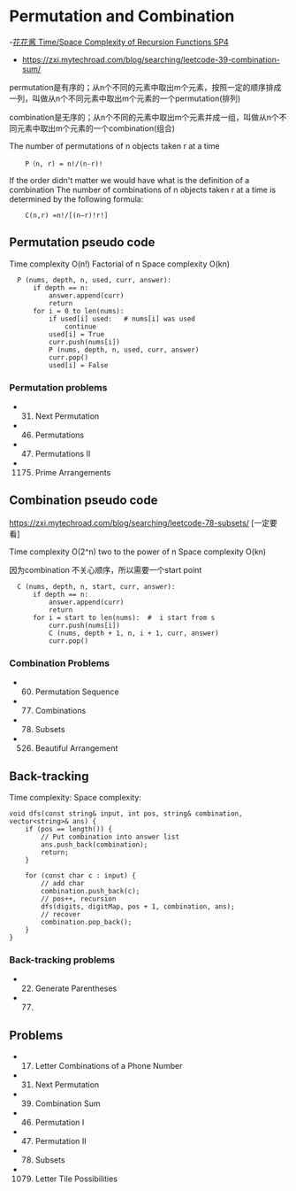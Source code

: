 # Permutation and Combination
-[花花酱 Time/Space Complexity of Recursion Functions SP4]()
- https://zxi.mytechroad.com/blog/searching/leetcode-39-combination-sum/

permutation是有序的；从n个不同的元素中取出m个元素，按照一定的顺序排成一列，叫做从n个不同元素中取出m个元素的一个permutation(排列)

combination是无序的；从n个不同的元素中取出m个元素并成一组，叫做从n个不同元素中取出m个元素的一个combination(组合)


The number of permutations of n objects taken r at a time
```
    P（n, r) = n!/(n-r)!
```
If the order didn't matter we would have what is the definition of a combination
The number of combinations of n objects taken r at a time is determined by the following formula:
```
    C(n,r) =n!/[(n−r)!r!]
```
## Permutation pseudo code
Time complexity O(n!)  Factorial of n
Space complexity O(kn)
```
  P (nums, depth, n, used, curr, answer):
      if depth == n:
          answer.append(curr)
          return
      for i = 0 to len(nums):
          if used[i] used:   # nums[i] was used
              continue
          used[i] = True
          curr.push(nums[i])
          P (nums, depth, n, used, curr, answer)
          curr.pop()
          used[i] = False
```
### Permutation problems
- 31. Next Permutation
- 46. Permutations
- 47. Permutations II
- 1175. Prime Arrangements


## Combination pseudo code
https://zxi.mytechroad.com/blog/searching/leetcode-78-subsets/ [一定要看]

Time complexity O(2^n) two to the power of n
Space complexity O(kn)

因为combination 不关心顺序，所以需要一个start point
```
  C (nums, depth, n, start, curr, answer):
      if depth == n:
          answer.append(curr)
          return
      for i = start to len(nums):  #  i start from s
          curr.push(nums[i])
          C (nums, depth + 1, n, i + 1, curr, answer)
          curr.pop()
```
### Combination Problems
- 60. Permutation Sequence
- 77. Combinations
- 78. Subsets
- 526. Beautiful Arrangement

## Back-tracking 
Time complexity: 
Space complexity: 
```
void dfs(const string& input, int pos, string& combination, vector<string>& ans) {
    if (pos == length()) {
        // Put combination into answer list
        ans.push_back(combination);
        return;
    }
    
    for (const char c : input) {
        // add char
        combination.push_back(c);
        // pos++, recursion
        dfs(digits, digitMap, pos + 1, combination, ans);
        // recover 
        combination.pop_back();
    }
}
```
### Back-tracking problems
- 22. Generate Parentheses
- 77. 

## Problems
- 0017. Letter Combinations of a Phone Number
- 0031. Next Permutation
- 0039. Combination Sum
- 0046. Permutation I
- 0047. Permutation II
- 0078. Subsets
- 1079. Letter Tile Possibilities